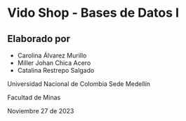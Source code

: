 # Vido Shop - Bases de Datos I

## Elaborado por
* Carolina Álvarez Murillo
* Miller Johan Chica Acero
* Catalina Restrepo Salgado

Universidad Nacional de Colombia Sede Medellín

Facultad de Minas

Noviembre 27 de 2023
